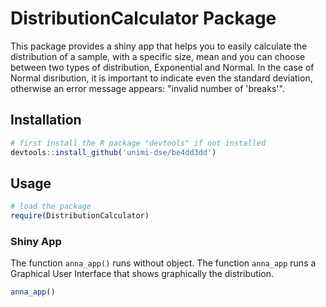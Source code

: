 # DistributionCalculator Package

This package provides a shiny app that helps you to easily calculate the distribution of a sample, with a specific size, mean and you can choose between two types of distribution, Exponential and Normal. 
In the case of Normal disribution, it is important to indicate even the standard deviation, otherwise an error message appears: "invalid number of 'breaks'".

## Installation

```R
# first install the R package "devtools" if not installed
devtools::install_github('unimi-dse/be4dd3dd')
```

## Usage

```R
# load the package
require(DistributionCalculator)
```


### Shiny App

The function `anna_app()` runs without object.
The function `anna_app` runs a Graphical User Interface that shows graphically the distribution.

```R
anna_app()
```



